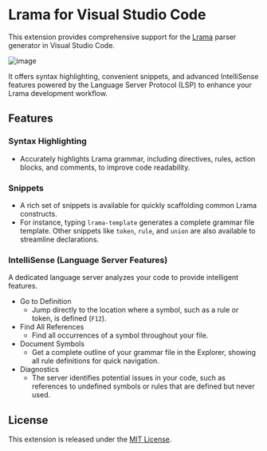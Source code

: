 # Lrama for Visual Studio Code

This extension provides comprehensive support for the [Lrama](https://github.com/ruby/lrama) parser generator in Visual Studio Code.

![image](https://github.com/user-attachments/assets/751101ab-654a-44e6-ab82-79e1bd94c6e1)

It offers syntax highlighting, convenient snippets, and advanced IntelliSense features powered by the Language Server Protocol (LSP) to enhance your Lrama development workflow.

## Features

### Syntax Highlighting

- Accurately highlights Lrama grammar, including directives, rules, action blocks, and comments, to improve code readability.

### Snippets

- A rich set of snippets is available for quickly scaffolding common Lrama constructs.
- For instance, typing `lrama-template` generates a complete grammar file template. Other snippets like `token`, `rule`, and `union` are also available to streamline declarations.

### IntelliSense (Language Server Features)

A dedicated language server analyzes your code to provide intelligent features.

- Go to Definition
  - Jump directly to the location where a symbol, such as a rule or token, is defined (`F12`).
- Find All References
  - Find all occurrences of a symbol throughout your file.
- Document Symbols
  - Get a complete outline of your grammar file in the Explorer, showing all rule definitions for quick navigation.
- Diagnostics
  - The server identifies potential issues in your code, such as references to undefined symbols or rules that are defined but never used.

## License

This extension is released under the [MIT License](./LICENSE.txt).
